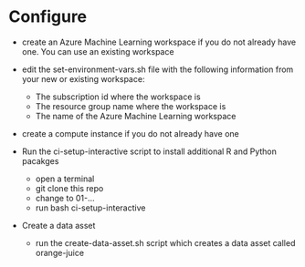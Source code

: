 # Configure 


* create an Azure Machine Learning workspace if you do not already have one. You can use an existing workspace


* edit the set-environment-vars.sh file with the following information from your new or existing workspace:
    - The subscription id where the workspace is
    - The resource group name where the workspace is
    - The name of the Azure Machine Learning workspace
     
* create a compute instance if you do not already have one

* Run the ci-setup-interactive script to install additional R and Python pacakges
    - open a terminal
    - git clone this repo
    - change to 01-...
    - run bash ci-setup-interactive

* Create a data asset
    - run the create-data-asset.sh script which creates a data asset called orange-juice
